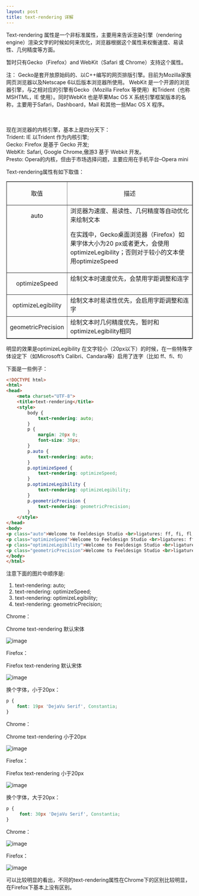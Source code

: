 ```yaml
---
layout: post
title: text-rendering 详解
---
```


Text-rendering 属性是一个非标准属性，主要用来告诉渲染引擎（rendering engine）渲染文字的时候如何来优化，浏览器根据这个属性来权衡速度、易读性、几何精度等方面。

暂时只有Gecko（Firefox）and WebKit（Safari 或 Chrome）支持这个属性。

<!--more-->

<div class="box info"><p>注：
Gecko是套开放原始码的、以C++编写的网页排版引擎。目前为Mozilla家族网页浏览器以及Netscape 6以后版本浏览器所使用。
WebKit 是一个开源的浏览器引擎，与之相对应的引擎有Gecko（Mozilla Firefox 等使用）和Trident（也称MSHTML，IE 使用）。同时WebKit 也是苹果Mac OS X 系统引擎框架版本的名称，主要用于Safari，Dashboard，Mail 和其他一些Mac OS X 程序。

 <br> <br>现在浏览器的内核引擎，基本上是四分天下： <br>
Trident: IE 以Trident 作为内核引擎; <br>
Gecko: Firefox 是基于 Gecko 开发; <br>
WebKit: Safari, Google Chrome,傲游3 基于 Webkit 开发。 <br>
Presto: Opera的内核，但由于市场选择问题，主要应用在手机平台–Opera mini</p></div>

Text-rendering属性有如下取值：

<table border="1" cellspacing="0" cellpadding="0" class="light">
<tbody>
<tr>
<td valign="top">
<p align="center">取值</p>
</td>
<td valign="top">
<p align="center">描述</p>
</td>
</tr>
<tr>
<td valign="top">
<p align="center">auto</p>
</td>
<td valign="top">浏览器为速度、易读性、几何精度等自动优化来绘制文本&nbsp;<p></p>
<p>在实践中，Gecko桌面浏览器（Firefox）如果字体大小为20 px或者更大，会使用optimizeLegibility；否则对于较小的文本使用optimizeSpeed</p></td>
</tr>
<tr>
<td valign="top">
<p align="center">optimizeSpeed</p>
</td>
<td valign="top">绘制文本时速度优先，会禁用字距调整和连字</td>
</tr>
<tr>
<td valign="top">
<p align="center">optimizeLegibility</p>
</td>
<td valign="top">绘制文本时易读性优先，会启用字距调整和连字</td>
</tr>
<tr>
<td valign="top">
<p align="center">geometricPrecision</p>
</td>
<td valign="top">绘制文本时几何精度优先，暂时和optimizeLegibility相同</td>
</tr>
</tbody>
</table>

明显的效果是optimizeLegibility 在文字较小（20px以下）的时候，在一些特殊字体设定下（如Microsoft’s Calibri、Candara等）启用了连字（比如 ff、fi、fl）

下面是一些例子：

```html
<!DOCTYPE html>
<html>
<head>
    <meta charset="UTF-8">
    <title>text-rendering</title>
    <style>
        body {
            text-rendering: auto;
        }
        p {
            margin: 20px 0;
            font-size: 30px;
        }
        p.auto {
            text-rendering: auto;
        }
        p.optimizeSpeed {
            text-rendering: optimizeSpeed;
        }
        p.optimizeLegibility {
            text-rendering: optimizeLegibility;
        }
        p.geometricPrecision {
            text-rendering: geometricPrecision;
        }
    </style>
</head>
<body>
<p class="auto">Welcome to Feeldesign Studio <br>ligatures: ff, fi, fl, ffl</p>
<p class="optimizeSpeed">Welcome to Feeldesign Studio <br>ligatures: ff, fi, fl, ffl</p>
<p class="optimizeLegibility">Welcome to Feeldesign Studio <br>ligatures: ff, fi, fl, ffl</p>
<p class="geometricPrecision">Welcome to Feeldesign Studio <br>ligatures: ff, fi, fl, ffl</p>
</body>
</html>
```

注意下面的图片中顺序是:

1. text-rendering: auto;
2. text-rendering: optimizeSpeed;
3. text-rendering: optimizeLegibility;
4. text-rendering: geometricPrecision;

Chrome：

Chrome text-rendering 默认宋体

![image](/images/post/20130504text-rendering01.png)

Firefox：

Firefox text-rendering 默认宋体

![image](/images/post/20130504text-rendering02.png)

换个字体，小于20px：

```css
p {
    font: 19px 'DejaVu Serif', Constantia;
}
```

Chrome：

Chrome text-rendering 小于20px

![image](/images/post/20130504text-rendering03.png)

Firefox：

Firefox text-rendering 小于20px

![image](/images/post/20130504text-rendering04.png)

换个字体，大于20px：

```css
p {
     font: 30px 'DejaVu Serif', Constantia;
}
```

Chrome：

![image](/images/post/20130504text-rendering051.png)

Firefox：

![image](/images/post/20130504text-rendering06.png)

可以比较明显的看出，不同的text-rendering属性在Chrome下的区别比较明显，在Firefox下基本上没有区别。